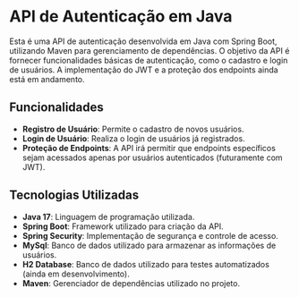 # API de Autenticação em Java

Esta é uma API de autenticação desenvolvida em Java com Spring Boot, utilizando Maven para gerenciamento de dependências. O objetivo da API é fornecer funcionalidades básicas de autenticação, como o cadastro e login de usuários. A implementação do JWT e a proteção dos endpoints ainda está em andamento.

## Funcionalidades

- **Registro de Usuário**: Permite o cadastro de novos usuários.
- **Login de Usuário**: Realiza o login de usuários já registrados.
- **Proteção de Endpoints**: A API irá permitir que endpoints específicos sejam acessados apenas por usuários autenticados (futuramente com JWT).

## Tecnologias Utilizadas

- **Java 17**: Linguagem de programação utilizada.
- **Spring Boot**: Framework utilizado para criação da API.
- **Spring Security**: Implementação de segurança e controle de acesso.
- **MySql**: Banco de dados utilizado para armazenar as informações de usuários.
- **H2 Database**: Banco de dados utilizado para testes automatizados (ainda em desenvolvimento).
- **Maven**: Gerenciador de dependências utilizado no projeto.
